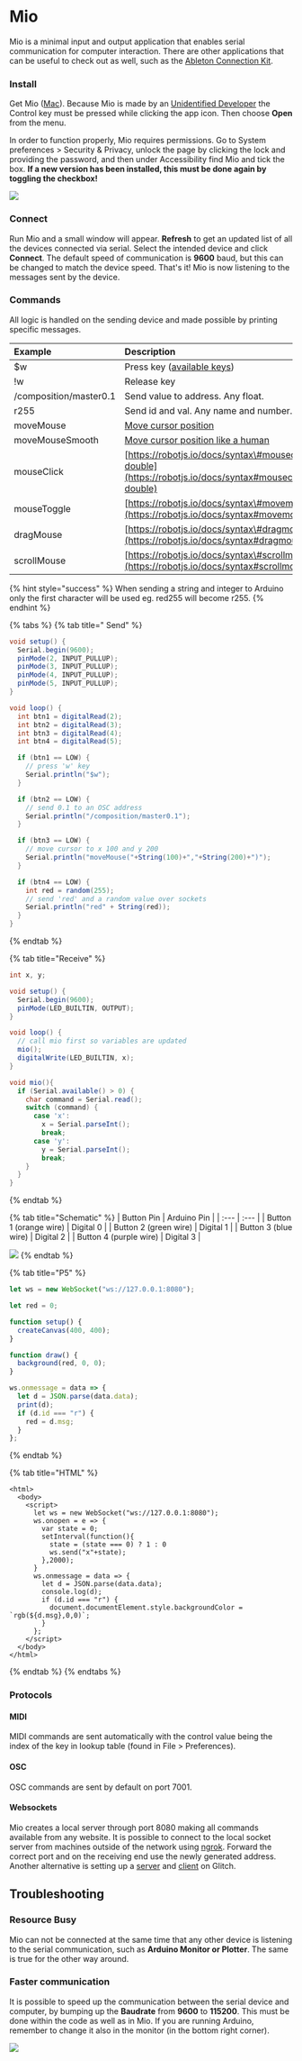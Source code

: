 # Mio

Mio is a minimal input and output application that enables serial communication for computer interaction. There are other applications that can be useful to check out as well, such as the [Ableton Connection Kit](https://www.ableton.com/en/packs/connection-kit/).

### Install

Get Mio \([Mac](https://jonasjohansson.itch.io/mio)\). Because Mio is made by an [Unidentified Developer](https://jonasjohansson.se/) the Control key must be pressed while clicking the app icon. Then choose **Open** from the menu.

In order to function properly, Mio requires permissions. Go to System preferences &gt; Security & Privacy, unlock the page by clicking the lock and providing the password, and then under Accessibility find Mio and tick the box. **If a new version has been installed, this must be done again by toggling the checkbox!**

![](../../.gitbook/assets/permissions.png)

### Connect

Run Mio and a small window will appear. **Refresh** to get an updated list of all the devices connected via serial. Select the intended device and click **Connect**. The default speed of communication is **9600** baud, but this can be changed to match the device speed. That's it! Mio is now listening to the messages sent by the device.

### Commands

All logic is handled on the sending device and made possible by printing specific messages.

| Example | Description | Version |
| :--- | :--- | :--- |
| $w | Press key \([available keys](https://robotjs.io/docs/syntax#keys)\) | 1.0.0 |
| !w | Release key | 1.1.6 |
| /composition/master0.1 | Send value to address. Any float. | 1.1.4 |
| r255 | Send id and val. Any name and number. | 1.1.1 |
| moveMouse | [Move cursor position](https://robotjs.io/docs/syntax#movemousex-y) | 1.1.10 |
| moveMouseSmooth | [Move cursor position like a human](https://robotjs.io/docs/syntax#movemousesmoothx-y) | 1.1.10 |
| mouseClick | [https://robotjs.io/docs/syntax\#mouseclickbutton-double](https://robotjs.io/docs/syntax#mouseclickbutton-double) | 1.1.10 |
| mouseToggle | [https://robotjs.io/docs/syntax\#movemousex-y](https://robotjs.io/docs/syntax#movemousex-y) | 1.1.10 |
| dragMouse | [https://robotjs.io/docs/syntax\#dragmousex-y](https://robotjs.io/docs/syntax#dragmousex-y) | 1.1.10 |
| scrollMouse | [https://robotjs.io/docs/syntax\#scrollmousex-y](https://robotjs.io/docs/syntax#scrollmousex-y) | 1.1.10 |

{% hint style="success" %}
When sending a string and integer to Arduino only the first character will be used eg. red255 will become r255.
{% endhint %}

{% tabs %}
{% tab title=" Send" %}
```csharp
void setup() {
  Serial.begin(9600);
  pinMode(2, INPUT_PULLUP);
  pinMode(3, INPUT_PULLUP);
  pinMode(4, INPUT_PULLUP);
  pinMode(5, INPUT_PULLUP);
}

void loop() {
  int btn1 = digitalRead(2);
  int btn2 = digitalRead(3);
  int btn3 = digitalRead(4);
  int btn4 = digitalRead(5);

  if (btn1 == LOW) {
    // press 'w' key
    Serial.println("$w");
  }

  if (btn2 == LOW) {
    // send 0.1 to an OSC address
    Serial.println("/composition/master0.1");
  }

  if (btn3 == LOW) {
    // move cursor to x 100 and y 200
    Serial.println("moveMouse("+String(100)+","+String(200)+")");
  }

  if (btn4 == LOW) {
    int red = random(255);
    // send 'red' and a random value over sockets
    Serial.println("red" + String(red));
  }
}
```
{% endtab %}

{% tab title="Receive" %}
```csharp
int x, y;

void setup() {
  Serial.begin(9600);
  pinMode(LED_BUILTIN, OUTPUT);
}

void loop() {
  // call mio first so variables are updated
  mio();
  digitalWrite(LED_BUILTIN, x);
}

void mio(){
  if (Serial.available() > 0) {
    char command = Serial.read();
    switch (command) {
      case 'x':
        x = Serial.parseInt();
        break;
      case 'y':
        y = Serial.parseInt();
        break;
    }
  }
}
```
{% endtab %}

{% tab title="Schematic" %}
| Button Pin  | Arduino Pin |
| :--- | :--- |
| Button 1 \(orange wire\) | Digital 0 |
| Button 2 \(green wire\) | Digital 1 |
| Button 3 \(blue wire\) | Digital 2 |
| Button 4 \(purple wire\) | Digital 3 |

![](../../.gitbook/assets/image%20%2813%29.png)
{% endtab %}

{% tab title="P5" %}
```javascript
let ws = new WebSocket("ws://127.0.0.1:8080");

let red = 0;

function setup() {
  createCanvas(400, 400);
}

function draw() {
  background(red, 0, 0);
}

ws.onmessage = data => {
  let d = JSON.parse(data.data);
  print(d);
  if (d.id === "r") {
    red = d.msg;
  }
};
```
{% endtab %}

{% tab title="HTML" %}
```markup
<html>
  <body>
    <script>
      let ws = new WebSocket("ws://127.0.0.1:8080");
      ws.onopen = e => {
        var state = 0;
        setInterval(function(){
          state = (state === 0) ? 1 : 0
          ws.send("x"+state);
        },2000);
      }
      ws.onmessage = data => {
        let d = JSON.parse(data.data);
        console.log(d);
        if (d.id === "r") {
          document.documentElement.style.backgroundColor = `rgb(${d.msg},0,0)`;
        }
      };
    </script>
  </body>
</html>
```
{% endtab %}
{% endtabs %}

### Protocols

#### MIDI

MIDI commands are sent automatically with the control value being the index of the key in lookup table \(found in File &gt; Preferences\). 

#### OSC

OSC commands are sent by default on port 7001.

#### Websockets

Mio creates a local server through port 8080 making all commands available from any website. It is possible to connect to the local socket server from machines outside of the network using [ngrok](https://ngrok.com/docs). Forward the correct port and on the receiving end use the newly generated address. Another alternative is setting up a [server](https://glitch.com/~mio-server) and [client](https://glitch.com/~mio-client) on Glitch.

## Troubleshooting

### Resource Busy

Mio can not be connected at the same time that any other device is listening to the serial communication, such as **Arduino Monitor or Plotter**. The same is true for the other way around.

### Faster communication

It is possible to speed up the communication between the serial device and computer, by bumping up the **Baudrate** from **9600** to **115200**. This must be done within the code as well as in Mio. If you are running Arduino, remember to change it also in the monitor \(in the bottom right corner\).

![](../../.gitbook/assets/serial.png)


